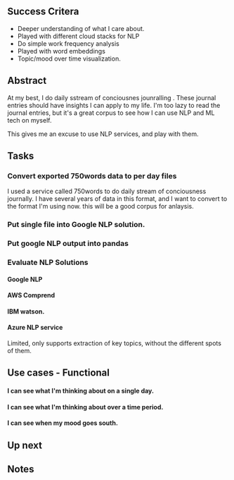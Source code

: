 ## Success Critera

- Deeper understanding of what I care about.
- Played with different cloud stacks for NLP
- Do  simple work frequency analysis
- Played with word embeddings
- Topic/mood over time visualization.

## Abstract

At my best, I do daily sstream of conciousnes jounralling . These journal entries should have insights I can apply to my life. I'm too lazy to read the journal entries, but it's a great corpus to see how I can use NLP and ML tech on myself.

This gives me an excuse to use NLP services, and play with them.


## Tasks

### Convert exported 750words data to per day files

I used a service called 750words to do daily stream of conciousness journally. I have several years of data in this format, and I want to convert to the format I'm using now. this will be a good corpus for anlaysis.


### Put single file into Google NLP solution.

### Put google NLP output into pandas


### Evaluate NLP  Solutions


#### Google NLP

#### AWS Comprend

#### IBM watson.

#### Azure NLP service

Limited, only supports extraction of key topics, without the different spots of them.

## Use cases - Functional

#### I can see what I'm thinking about on a single day.
#### I can see what I'm thinking about over a time period.
#### I can see when my mood goes south.


## Up next

## Notes

